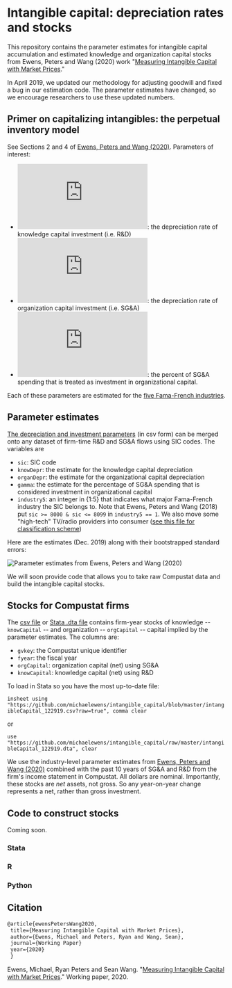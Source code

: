 # Intangible capital: depreciation rates and stocks

This repository contains the parameter estimates for intangible capital accumulation and estimated knowledge and organization capital stocks from Ewens, Peters and Wang (2020) work "[Measuring Intangible Capital with Market Prices](https://papers.ssrn.com/sol3/papers.cfm?abstract_id=3287437)."  

In April 2019, we updated our methodology for adjusting goodwill and fixed a bug in our estimation code.  The parameter estimates have changed, so we encourage researchers to use these updated numbers.  

## Primer on capitalizing intangibles: the perpetual inventory model

See Sections 2 and 4 of [Ewens, Peters and Wang (2020)](https://papers.ssrn.com/sol3/papers.cfm?abstract_id=3287437).   Parameters of interest:

* ![equation](https://latex.codecogs.com/gif.latex?%5Cdelta_%7BG%7D): the depreciation rate of knowledge capital investment (i.e. R&D)
* ![equation](https://latex.codecogs.com/gif.latex?%5Cdelta_%7BS%7D):  the depreciation rate of organization capital investment (i.e. SG&A)
* ![equation](https://latex.codecogs.com/gif.latex?%5Cgamma): the percent of SG&A spending that is treated as investment in organizational capital. 

Each of these parameters are estimated for the [five Fama-French industries](http://mba.tuck.dartmouth.edu/pages/faculty/ken.french/Data_Library/det_5_ind_port.html).

## Parameter estimates

[The depreciation and investment parameters](https://github.com/michaelewens/intangible_capital/blob/master/capital_accum_parameters.csv) (in csv form) can be merged onto any dataset of firm-time R&D and SG&A flows using SIC codes.  The variables are
* `sic`: SIC code
* `knowDepr`: the estimate for the knowledge capital depreciation
* `organDepr`: the estimate for the organizational capital depreciation
* `gamma`: the estimate for the percentage of SG&A spending that is considered investment in organizational capital
* `industry5`: an integer in {1:5} that indicates what major Fama-French industry the SIC belongs to.  Note that Ewens, Peters and Wang (2018) put `sic >= 8000 & sic <= 8099` in `industry5 == 1`.  We also move some "high-tech" TV/radio providers into consumer ([see this file for classification scheme](https://github.com/michaelewens/intangible_capital/blob/master/industry5.do)) 

Here are the estimates (Dec. 2019) along with their bootstrapped standard errors:

![Parameter estimates from Ewens, Peters and Wang (2020)](https://github.com/michaelewens/intangible_capital/blob/master/parameter_est2020.png)

We will soon provide code that allows you to take raw Compustat data and build the intangible capital stocks.  

## Stocks for Compustat firms

The [csv file](https://github.com/michaelewens/intangible_capital/blob/master/intangibleCapital_122919.csv) or [Stata .dta file](https://github.com/michaelewens/intangible_capital/blob/master/intangibleCapital_122919.dta) contains firm-year stocks of knowledge -- `knowCapital` -- and organization -- `orgCapital` -- capital implied by the parameter estimates.  The columns are:

* `gvkey`: the Compustat unique identifier
* `fyear`: the fiscal year
* `orgCapital`: organization capital (net) using SG&A 
* `knowCapital`: knowledge capital (net) using R&D

To load in Stata so you have the most up-to-date file:

`insheet using "https://github.com/michaelewens/intangible_capital/blob/master/intangibleCapital_122919.csv?raw=true", comma clear`

or

`use "https://github.com/michaelewens/intangible_capital/raw/master/intangibleCapital_122919.dta", clear`

We use the industry-level parameter estimates from [Ewens, Peters and Wang (2020)](https://papers.ssrn.com/sol3/papers.cfm?abstract_id=3287437) combined with the past 10 years of SG&A and R&D from the firm's income statement in Compustat.  All dollars are nominal.  Importantly, these stocks are _net_ assets, not gross.  So any year-on-year change represents a net, rather than gross investment.

## Code to construct stocks

Coming soon.

  ### Stata
  
  ### R
  
  ### Python
 
 ## Citation
 
 ```Latex
 @article{ewensPetersWang2020,
  title={Measuring Intangible Capital with Market Prices},
  author={Ewens, Michael and Peters, Ryan and Wang, Sean},
  journal={Working Paper}
  year={2020}
  }
 ```
  
Ewens, Michael, Ryan Peters and Sean Wang. "[Measuring Intangible Capital with Market Prices](https://papers.ssrn.com/sol3/papers.cfm?abstract_id=3287437)." Working paper, 2020.
